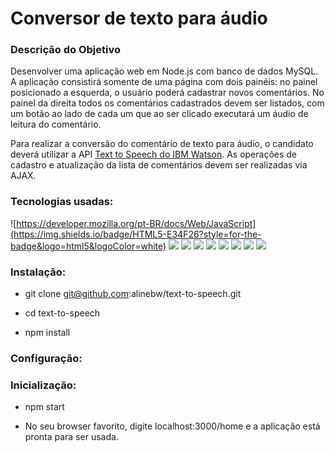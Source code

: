 # Conversor de texto para áudio

### Descrição do Objetivo

Desenvolver uma aplicação web em ​Node.js​ com banco de dados ​MySQL​. A aplicação consistirá somente de uma página com dois painéis: no painel posicionado a esquerda, o usuário poderá cadastrar novos comentários. No painel da direita todos os comentários cadastrados devem ser listados, com um botão ao lado de cada um que ao ser clicado executará um áudio de leitura do comentário.

Para realizar a conversão do comentário de texto para áudio, o candidato deverá utilizar a API [Text to Speech do IBM Watson](https://www.ibm.com/cloud/watson-text-to-speech). As operações de cadastro e atualização da lista de comentários devem ser realizadas via AJAX.

### Tecnologias usadas:

 ![https://developer.mozilla.org/pt-BR/docs/Web/JavaScript](https://img.shields.io/badge/HTML5-E34F26?style=for-the-badge&logo=html5&logoColor=white) ![](https://img.shields.io/badge/CSS3-1572B6?style=for-the-badge&logo=css3&logoColor=white) ![](https://img.shields.io/badge/JavaScript-F7DF1E?style=for-the-badge&logo=javascript&logoColor=black) ![](https://img.shields.io/badge/Node.js-43853D?style=for-the-badge&logo=node-dot-js&logoColor=white) ![](https://img.shields.io/badge/npm-CB3837?style=for-the-badge&logo=npm&logoColor=white)  ![](https://img.shields.io/badge/MySQL-00000F?style=for-the-badge&logo=mysql&logoColor=white) ![](https://img.shields.io/badge/Express.js-000000?style=for-the-badge&logo=express&logoColor=white) ![](https://img.shields.io/badge/Postman-FF6C37?style=for-the-badge&logo=postman&logoColor=red) ![](https://img.shields.io/badge/Sequelize-2C8EBB?style=for-the-badge&logo=sequelize&logoColor=white) 
 
 ### Instalação:
 
 - git clone git@github.com:alinebw/text-to-speech.git
 
 - cd text-to-speech
 
 - npm install
 
 ### Configuração:
 
 ### Inicialização:
 
 - npm start
 
 - No seu browser favorito, digite localhost:3000/home e a aplicação está pronta para ser usada.
